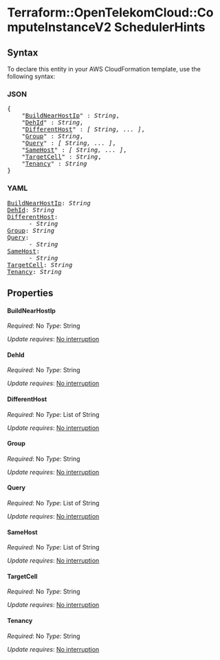 # Terraform::OpenTelekomCloud::ComputeInstanceV2 SchedulerHints

## Syntax

To declare this entity in your AWS CloudFormation template, use the following syntax:

### JSON

<pre>
{
    "<a href="#buildnearhostip" title="BuildNearHostIp">BuildNearHostIp</a>" : <i>String</i>,
    "<a href="#dehid" title="DehId">DehId</a>" : <i>String</i>,
    "<a href="#differenthost" title="DifferentHost">DifferentHost</a>" : <i>[ String, ... ]</i>,
    "<a href="#group" title="Group">Group</a>" : <i>String</i>,
    "<a href="#query" title="Query">Query</a>" : <i>[ String, ... ]</i>,
    "<a href="#samehost" title="SameHost">SameHost</a>" : <i>[ String, ... ]</i>,
    "<a href="#targetcell" title="TargetCell">TargetCell</a>" : <i>String</i>,
    "<a href="#tenancy" title="Tenancy">Tenancy</a>" : <i>String</i>
}
</pre>

### YAML

<pre>
<a href="#buildnearhostip" title="BuildNearHostIp">BuildNearHostIp</a>: <i>String</i>
<a href="#dehid" title="DehId">DehId</a>: <i>String</i>
<a href="#differenthost" title="DifferentHost">DifferentHost</a>: <i>
      - String</i>
<a href="#group" title="Group">Group</a>: <i>String</i>
<a href="#query" title="Query">Query</a>: <i>
      - String</i>
<a href="#samehost" title="SameHost">SameHost</a>: <i>
      - String</i>
<a href="#targetcell" title="TargetCell">TargetCell</a>: <i>String</i>
<a href="#tenancy" title="Tenancy">Tenancy</a>: <i>String</i>
</pre>

## Properties

#### BuildNearHostIp

_Required_: No
_Type_: String

_Update requires_: [No interruption](https://docs.aws.amazon.com/AWSCloudFormation/latest/UserGuide/using-cfn-updating-stacks-update-behaviors.html#update-no-interrupt)

#### DehId

_Required_: No
_Type_: String

_Update requires_: [No interruption](https://docs.aws.amazon.com/AWSCloudFormation/latest/UserGuide/using-cfn-updating-stacks-update-behaviors.html#update-no-interrupt)

#### DifferentHost

_Required_: No
_Type_: List of String

_Update requires_: [No interruption](https://docs.aws.amazon.com/AWSCloudFormation/latest/UserGuide/using-cfn-updating-stacks-update-behaviors.html#update-no-interrupt)

#### Group

_Required_: No
_Type_: String

_Update requires_: [No interruption](https://docs.aws.amazon.com/AWSCloudFormation/latest/UserGuide/using-cfn-updating-stacks-update-behaviors.html#update-no-interrupt)

#### Query

_Required_: No
_Type_: List of String

_Update requires_: [No interruption](https://docs.aws.amazon.com/AWSCloudFormation/latest/UserGuide/using-cfn-updating-stacks-update-behaviors.html#update-no-interrupt)

#### SameHost

_Required_: No
_Type_: List of String

_Update requires_: [No interruption](https://docs.aws.amazon.com/AWSCloudFormation/latest/UserGuide/using-cfn-updating-stacks-update-behaviors.html#update-no-interrupt)

#### TargetCell

_Required_: No
_Type_: String

_Update requires_: [No interruption](https://docs.aws.amazon.com/AWSCloudFormation/latest/UserGuide/using-cfn-updating-stacks-update-behaviors.html#update-no-interrupt)

#### Tenancy

_Required_: No
_Type_: String

_Update requires_: [No interruption](https://docs.aws.amazon.com/AWSCloudFormation/latest/UserGuide/using-cfn-updating-stacks-update-behaviors.html#update-no-interrupt)

